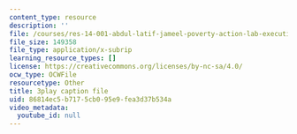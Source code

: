 ```yaml
---
content_type: resource
description: ''
file: /courses/res-14-001-abdul-latif-jameel-poverty-action-lab-executive-training-evaluating-social-programs-2009-spring-2009/86814ec5b7175cb095e9fea3d37b534a_a7sDTYmqdSY.vtt
file_size: 149358
file_type: application/x-subrip
learning_resource_types: []
license: https://creativecommons.org/licenses/by-nc-sa/4.0/
ocw_type: OCWFile
resourcetype: Other
title: 3play caption file
uid: 86814ec5-b717-5cb0-95e9-fea3d37b534a
video_metadata:
  youtube_id: null
---
```

